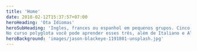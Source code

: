 ```yaml
---
title: 'Home'
date: 2018-02-12T15:37:57+07:00
heroHeading: 'Ota Idiomas'
heroSubHeading: 'Ingles, frances ou espanhol em pequenos grupos. Cinco idiomas ao mesmo tempo, tem como? Sim!
No curso polyglota você pode aprender esses três, além de Italiano e Alemão.'
heroBackground: 'images/jason-blackeye-1191801-unsplash.jpg'
---
```

